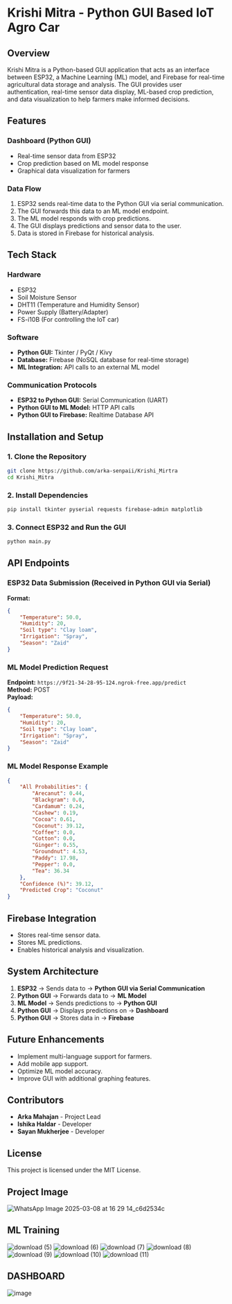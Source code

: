 # Krishi Mitra - Python GUI Based IoT Agro Car

## Overview
Krishi Mitra is a Python-based GUI application that acts as an interface between ESP32, a Machine Learning (ML) model, and Firebase for real-time agricultural data storage and analysis. The GUI provides user authentication, real-time sensor data display, ML-based crop prediction, and data visualization to help farmers make informed decisions.

## Features

### Dashboard (Python GUI)
- Real-time sensor data from ESP32
- Crop prediction based on ML model response
- Graphical data visualization for farmers

### Data Flow
1. ESP32 sends real-time data to the Python GUI via serial communication.
2. The GUI forwards this data to an ML model endpoint.
3. The ML model responds with crop predictions.
4. The GUI displays predictions and sensor data to the user.
5. Data is stored in Firebase for historical analysis.

## Tech Stack
### Hardware
- ESP32
- Soil Moisture Sensor
- DHT11 (Temperature and Humidity Sensor)
- Power Supply (Battery/Adapter)
- FS-i10B (For controlling the IoT car)

### Software
- **Python GUI:** Tkinter / PyQt / Kivy
- **Database:** Firebase (NoSQL database for real-time storage)
- **ML Integration:** API calls to an external ML model

### Communication Protocols
- **ESP32 to Python GUI:** Serial Communication (UART)
- **Python GUI to ML Model:** HTTP API calls
- **Python GUI to Firebase:** Realtime Database API

## Installation and Setup
### 1. Clone the Repository
```sh
git clone https://github.com/arka-senpaii/Krishi_Mirtra
cd Krishi_Mitra
```

### 2. Install Dependencies
```sh
pip install tkinter pyserial requests firebase-admin matplotlib
```

### 3. Connect ESP32 and Run the GUI
```sh
python main.py
```

## API Endpoints
### ESP32 Data Submission (Received in Python GUI via Serial)
**Format:**
```json
{
    "Temperature": 50.0,
    "Humidity": 20,
    "Soil type": "Clay loam",
    "Irrigation": "Spray",
    "Season": "Zaid"
}
```

### ML Model Prediction Request
**Endpoint:** `https://9f21-34-28-95-124.ngrok-free.app/predict`  
**Method:** POST  
**Payload:**
```json
{
    "Temperature": 50.0,
    "Humidity": 20,
    "Soil type": "Clay loam",
    "Irrigation": "Spray",
    "Season": "Zaid"
}
```

### ML Model Response Example
```json
{
    "All Probabilities": {
        "Arecanut": 0.44,
        "Blackgram": 0.0,
        "Cardamum": 0.24,
        "Cashew": 0.19,
        "Cocoa": 0.61,
        "Coconut": 39.12,
        "Coffee": 0.0,
        "Cotton": 0.0,
        "Ginger": 0.55,
        "Groundnut": 4.53,
        "Paddy": 17.98,
        "Pepper": 0.0,
        "Tea": 36.34
    },
    "Confidence (%)": 39.12,
    "Predicted Crop": "Coconut"
}
```

## Firebase Integration
- Stores real-time sensor data.
- Stores ML predictions.
- Enables historical analysis and visualization.

## System Architecture
1. **ESP32** → Sends data to → **Python GUI via Serial Communication**
2. **Python GUI** → Forwards data to → **ML Model**
3. **ML Model** → Sends predictions to → **Python GUI**
4. **Python GUI** → Displays predictions on → **Dashboard**
5. **Python GUI** → Stores data in → **Firebase**

## Future Enhancements
- Implement multi-language support for farmers.
- Add mobile app support.
- Optimize ML model accuracy.
- Improve GUI with additional graphing features.

## Contributors
- **Arka Mahajan** - Project Lead
- **Ishika Haldar** - Developer
- **Sayan Mukherjee** - Developer

## License
This project is licensed under the MIT License.

## Project Image
![WhatsApp Image 2025-03-08 at 16 29 14_c6d2534c](https://github.com/user-attachments/assets/b791ed32-5f3d-43cf-95dd-25f97eed3c8c)
## ML Training 
![download (5)](https://github.com/user-attachments/assets/f6447acb-6dfc-4060-8f69-0f3592362b1e)
![download (6)](https://github.com/user-attachments/assets/1bec8303-3f20-479e-99e1-5773db65218c)
![download (7)](https://github.com/user-attachments/assets/e07e6195-a836-40f3-b1d7-34197526d2d4)
![download (8)](https://github.com/user-attachments/assets/579533ca-9d9d-45dd-a359-7b0d2a2a44a8)
![download (9)](https://github.com/user-attachments/assets/1771c055-8145-46b7-a40c-cca18c2306fd)
![download (10)](https://github.com/user-attachments/assets/3b9b12a5-2e96-4a94-a08c-78d84df57217)
![download (11)](https://github.com/user-attachments/assets/080c805c-1cf6-40ef-8cfc-b2322461a412)
## DASHBOARD
![image](https://github.com/user-attachments/assets/29176631-cfc6-4279-a566-d2f939c10658)
